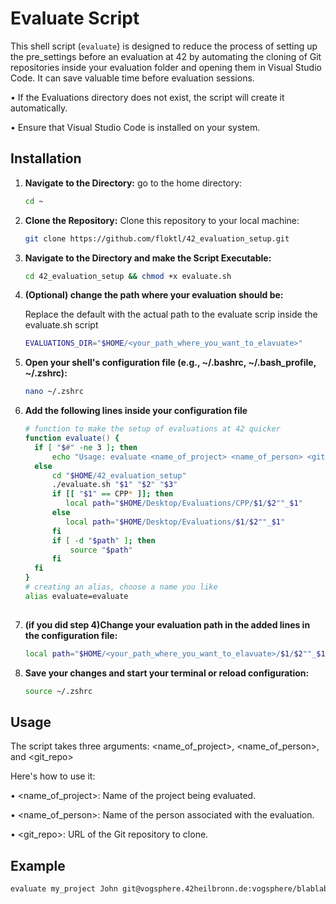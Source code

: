 
# Evaluate Script

This shell script (`evaluate`) is designed to reduce the process of setting up the pre_settings before an evaluation at 42 by automating the cloning of Git repositories inside your evaluation folder and opening them in Visual Studio Code. It can save valuable time before evaluation sessions.

• If the Evaluations directory does not exist, the script will create it automatically.

• Ensure that Visual Studio Code is installed on your system.
   
## Installation

1. **Navigate to the Directory:** go to the home directory:

   ```zsh
   cd ~
   
2. **Clone the Repository:** Clone this repository to your local machine:

   ```zsh
   git clone https://github.com/floktl/42_evaluation_setup.git


3. **Navigate to the Directory and make the Script Executable:**

   ```zsh
   cd 42_evaluation_setup && chmod +x evaluate.sh

4. **(Optional) change the path where your evaluation should be:**

   Replace the default with the actual path to the evaluate scrip inside the evaluate.sh script
   
    ```zsh
    EVALUATIONS_DIR="$HOME/<your_path_where_you_want_to_elavuate>"
   
5. **Open your shell's configuration file (e.g., ~/.bashrc, ~/.bash_profile, ~/.zshrc):**
   
      ```zsh
      nano ~/.zshrc
   
6.  **Add the following lines inside your configuration file**
      
      ```zsh
      # function to make the setup of evaluations at 42 quicker
      function evaluate() {
      	if [ "$#" -ne 3 ]; then
      		echo "Usage: evaluate <name_of_project> <name_of_person> <git_repo>"
      	else
      		cd "$HOME/42_evaluation_setup"
      		./evaluate.sh "$1" "$2" "$3"
      		if [[ "$1" == CPP* ]]; then
               local path="$HOME/Desktop/Evaluations/CPP/$1/$2""_$1"
            else
               local path="$HOME/Desktop/Evaluations/$1/$2""_$1"
            fi
      		if [ -d "$path" ]; then
      			source "$path"
      		fi
      	fi
      }  
      # creating an alias, choose a name you like
      alias evaluate=evaluate
   
7.  **(if you did step 4)Change your evaluation path in the added lines in the configuration file:**

      ```zsh
      local path="$HOME/<your_path_where_you_want_to_elavuate>/$1/$2""_$1"
      
8. **Save your changes and start your terminal or reload configuration:**

   ```zsh
   source ~/.zshrc

## Usage

   The script takes three arguments: <name_of_project>, <name_of_person>, and <git_repo>
   
   Here's how to use it:

   • <name_of_project>: Name of the project being evaluated.
   
   • <name_of_person>: Name of the person associated with the evaluation.
   
   • <git_repo>: URL of the Git repository to clone.
   
## Example
   ```zsh
   evaluate my_project John git@vogsphere.42heilbronn.de:vogsphere/blablabla
